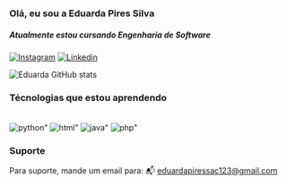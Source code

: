 ### Olá, eu sou a Eduarda Pires Silva
##### Atualmente estou cursando Engenharia de Software
[![Instagram](https://img.shields.io/badge/Instagram-E4405F?style=for-the-badge&logo=instagram&logoColor=white)](https://www.instagram.com/epsbans/)
[![Linkedin](https://img.shields.io/badge/LinkedIn-0077B5?style=for-the-badge&logo=linkedin&logoColor=white)](https://www.linkedin.com/in/eduarda-pires-silva-18919a232/)

![Eduarda GitHub stats](https://github-readme-stats.vercel.app/api?username=epsbans&show_icons=true&theme=dracula)

### Técnologias que estou aprendendo
<div style="display: inline_block"><br/>
	<img align="center" alt=python" src="https://img.shields.io/badge/Python-3776AB?style=for-the-badge&logo=python&logoColor=white" />
  <img align="center" alt=html" src="https://img.shields.io/badge/HTML-239120?style=for-the-badge&logo=html5&logoColor=white" />
  <img align="center" alt=java" src="https://img.shields.io/badge/Java-ED8B00?style=for-the-badge&logo=java&logoColor=white" />
  <img align="center" alt=php" src="https://img.shields.io/badge/PHP-777BB4?style=for-the-badge&logo=php&logoColor=white" />                                               
</div>

### Suporte

Para suporte, mande um email para: 📬  eduardapiressac123@gmail.com
